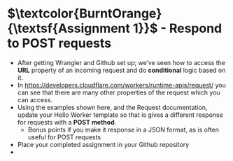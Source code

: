 # $\textcolor{BurntOrange}{\textsf{Assignment  1}}$ - Respond to POST requests
 - After getting Wrangler and Github set up; we’ve seen how to access the **URL** property of an incoming request and do **conditional** logic based on it.
 - In https://developers.cloudflare.com/workers/runtime-apis/request/ you can see that there are many other properties of the request which you can access.
 - Using the examples shown here, and the Request documentation, update your Hello Worker template so that is gives a different response for requests with a **POST method**.
   - Bonus points if you make it response in a JSON format, as is often useful for POST requests
 - Place your completed assignment in your Github repository
 - 
